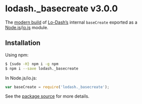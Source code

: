 # lodash._basecreate v3.0.0

The [modern build](https://github.com/lodash/lodash/wiki/Build-Differences) of [Lo-Dash’s](https://lodash.com/) internal `baseCreate` exported as a [Node.js](http://nodejs.org/)/[io.js](https://iojs.org/) module.

## Installation

Using npm:

```bash
$ {sudo -H} npm i -g npm
$ npm i --save lodash._basecreate
```

In Node.js/io.js:

```js
var baseCreate = require('lodash._basecreate');
```

See the [package source](https://github.com/lodash/lodash/blob/3.0.0-npm-packages/lodash._basecreate) for more details.
